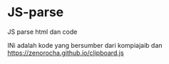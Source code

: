 # JS-parse
JS parse html dan code

INi adalah kode yang bersumber dari kompiajaib dan https://zenorocha.github.io/clipboard.js

